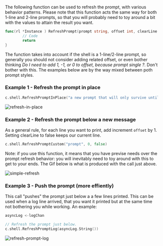 
The following function can be used to refresh the prompt, with various behavior patterns.
Please note that this function acts the same way for both 1-line and 2-line prompts, so that
you will probably need to toy around a bit with the values to attain the result you want.

```go
func(rl *Instance ) RefreshPrompt(prompt string, offset int, clearLine bool) (err error) {
        // Code
        return
}

```
The function takes into account if the shell is a 1-line/2-line prompt, so generally you should not 
consider adding related offset, or even bother thinking *Do I need to add 1, -1, or 0 to offset, 
because prompt single ?*. Don't bother with this. The examples below are by the way mixed between poth prompt styles.

### Example 1 - Refresh the prompt in place 

```go
c.shell.RefreshPromptInPlace("a new prompt that will only survive until the next readline loop")
```

![refresh-in-place](https://github.com/maxlandon/readline/blob/assets/refresh-in-place.gif)


### Example 2 - Refresh the prompt below a new message

As a general rule, for each line you want to print, add increment `offset` by 1. 
Setting clearLine to false keeps our current line.
```go
c.shell.RefreshPromptCustom("prompt", 0, false)
```

Note: if you use this function, it means that you have previse needs over the prompt 
refresh behavior: you will inevitably need to toy around with this to get to your ends.
The Gif below is what is produced with the call just above.

![simple-refresh](https://github.com/maxlandon/readline/blob/assets/simple-refresh.gif)


### Example 3 - Push the prompt (more effiently)

This call "pushes" the prompt just below a a few lines printed. This can be used when a log line 
arrived, that you want it printed but at the same time not bothering you while working. An example:

```go
asyncLog <-logChan

// Refresh the prompt just below.
c.shell.RefreshPromptLog(asyncLog.String())
```

![refresh-prompt-log](https://github.com/maxlandon/readline/blob/assets/refresh-prompt-log.gif)


